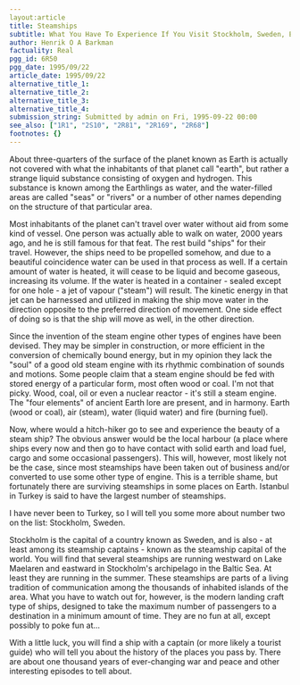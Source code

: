 ```yaml
---
layout:article
title: Steamships
subtitle: What You Have To Experience If You Visit Stockholm, Sweden, Earth
author: Henrik O A Barkman
factuality: Real
pgg_id: 6R50
pgg_date: 1995/09/22
article_date: 1995/09/22
alternative_title_1: 
alternative_title_2: 
alternative_title_3: 
alternative_title_4: 
submission_string: Submitted by admin on Fri, 1995-09-22 00:00
see_also: ["1R1", "2S10", "2R81", "2R169", "2R68"]
footnotes: {}
---
```

<div>
<p>About three-quarters of the surface of the planet known as Earth is actually not covered with what the inhabitants of that planet call "earth", but rather a strange liquid substance consisting of oxygen and hydrogen. This substance is known among the Earthlings as water, and the water-filled areas are called "seas" or "rivers" or a number of other names depending on the structure of that particular area.</p>
<p>Most inhabitants of the planet can't travel over water without aid from some kind of vessel. One person was actually able to walk on water, 2000 years ago, and he is still famous for that feat. The rest build "ships" for their travel. However, the ships need to be propelled somehow, and due to a beautiful coincidence water can be used in that process as well. If a certain amount of water is heated, it will cease to be liquid and become gaseous, increasing its volume. If the water is heated in a container - sealed except for one hole - a jet of vapour ("steam") will result. The kinetic energy in that jet can be harnessed and utilized in making the ship move water in the direction opposite to the preferred direction of movement. One side effect of doing so is that the ship will move as well, in the other direction.</p>
<p>Since the invention of the steam engine other types of engines have been devised. They may be simpler in construction, or more efficient in the conversion of chemically bound energy, but in my opinion they lack the "soul" of a good old steam engine with its rhythmic combination of sounds and motions. Some people claim that a steam engine should be fed with stored energy of a particular form, most often wood or coal. I'm not that picky. Wood, coal, oil or even a nuclear reactor - it's still a steam engine. The "four elements" of ancient Earth lore are present, and in harmony. Earth (wood or coal), air (steam), water (liquid water) and fire (burning fuel).</p>
<p>Now, where would a hitch-hiker go to see and experience the beauty of a steam ship? The obvious answer would be the local harbour (a place where ships every now and then go to have contact with solid earth and load fuel, cargo and some occasional passengers). This will, however, most likely not be the case, since most steamships have been taken out of business and/or converted to use some other type of engine. This is a terrible shame, but fortunately there are surviving steamships in some places on Earth. Istanbul in Turkey is said to have the largest number of steamships.</p>
<p>I have never been to Turkey, so I will tell you some more about number two on the list: Stockholm, Sweden.</p>
<p>Stockholm is the capital of a country known as Sweden, and is also - at least among its steamship captains - known as the steamship capital of the world. You will find that several steamships are running westward on Lake Maelaren and eastward in Stockholm's archipelago in the Baltic Sea. At least they are running in the summer. These steamships are parts of a living tradition of communication among the thousands of inhabited islands of the area. What you have to watch out for, however, is the modern landing craft type of ships, designed to take the maximum number of passengers to a destination in a minimum amount of time. They are no fun at all, except possibly to poke fun at...</p>
<p>With a little luck, you will find a ship with a captain (or more likely a tourist guide) who will tell you about the history of the places you pass by. There are about one thousand years of ever-changing war and peace and other interesting episodes to tell about.</p>
</div>
